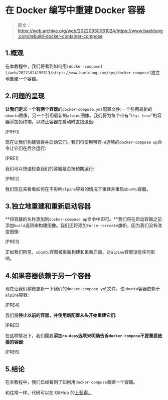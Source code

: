 # 在 Docker 编写中重建 Docker 容器

> 原文：<https://web.archive.org/web/20220930061024/https://www.baeldung.com/rebuild-docker-container-compose>

## 1.概观

在本教程中，我们将看到如何用`[docker-compose](/web/20221024150313/https://www.baeldung.com/ops/docker-compose)`独立地重建一个容器。

## 2.问题的呈现

**让我们定义一个有两个容器**的`docker-compose.yml`配置文件:一个引用最新的`ubuntu`图像，另一个引用最新的`alpine`图像。我们将为每个带有“`tty: true`”的容器添加伪终端，以防止容器在启动时直接退出:

[PRE0]

现在让我们构建容器并启动它们。我们将使用带有`-d`选项的`docker-compose up`命令让它们在后台运行:

[PRE1]

我们可以快速检查我们的容器是否按预期运行:

[PRE2]

我们现在来看看如何在不影响`alpine`容器的情况下重建并重启`ubuntu`容器。

## 3.独立地重建和重新启动容器

**将容器的名称添加到`docker-compose up`命令中即可。**我们将在启动容器之前添加`build`选项来构建图像。我们还将添加`force-recreate`旗帜，因为我们没有改变图像:

[PRE3]

正如我们所见，`ubuntu`容器被重新构建和重新启动，对`alpine`容器没有任何影响。

## 4.如果容器依赖于另一个容器

现在让我们稍微更新一下我们的`docker-compose.yml`文件，使`ubuntu`容器依赖于`alpine`容器:

[PRE4]

我们将**停止以前的容器，并使用新配置从头开始重建它们**:

[PRE5]

在这种情况下，我们需要**添加`no-deps`选项来明确告诉`docker-compose`不要重启链接的容器**:

[PRE6]

## 5.结论

在本教程中，我们已经看到了如何用`docker-compose`重建一个容器。

和往常一样，代码可以在 GitHub 的[上获得。](https://web.archive.org/web/20221024150313/https://github.com/eugenp/tutorials/tree/master/docker-modules/docker-compose)